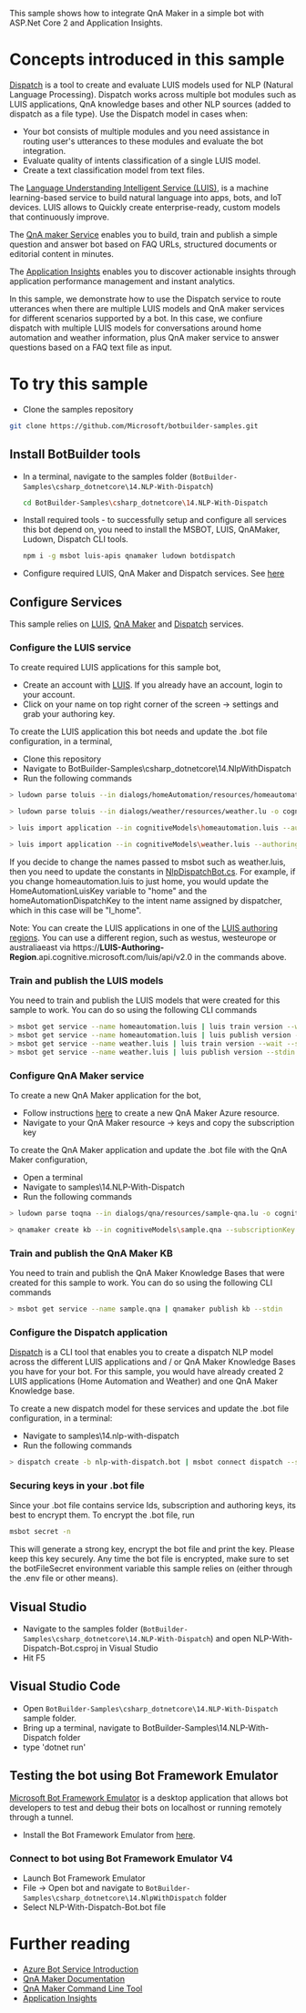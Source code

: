 ﻿This sample shows how to integrate QnA Maker in a simple bot with ASP.Net Core 2 and Application Insights. 

# Concepts introduced in this sample

[Dispatch](https://github.com/Microsoft/botbuilder-tools/tree/master/packages/Dispatch) is a tool to create and evaluate LUIS models used for NLP (Natural Language Processing). 
Dispatch works across multiple bot modules such as LUIS applications, QnA knowledge bases and other NLP sources (added to dispatch as a file type). 
Use the Dispatch model in cases when:
* Your bot consists of multiple modules and you need assistance in routing user's utterances to these modules and evaluate the bot integration.
* Evaluate quality of intents classification of a single LUIS model.
* Create a text classification model from text files.

The [Language Understanding Intelligent Service (LUIS)](https://luis.ai), is a machine learning-based service to build natural language into apps, bots, and IoT devices. 
LUIS allows to Quickly create enterprise-ready, custom models that continuously improve. 

The [QnA maker Service](https://www.qnamaker.ai) enables you to build, train and publish a simple question and answer bot based on FAQ URLs, structured documents or editorial content in minutes.

The [Application Insights](https://azure.microsoft.com/en-us/services/application-insights/) enables you to discover actionable insights through application performance management and instant analytics.

In this sample, we demonstrate how to use the Dispatch service to route utterances when there are multiple LUIS models and QnA maker services for different scenarios supported by a bot. 
In this case, we confiure dispatch with multiple LUIS models for conversations around home automation and weather information, plus QnA maker service to answer questions based on a FAQ text file as input.

# To try this sample

- Clone the samples repository
```bash
git clone https://github.com/Microsoft/botbuilder-samples.git
```
## Install BotBuilder tools

- In a terminal, navigate to the samples folder (`BotBuilder-Samples\csharp_dotnetcore\14.NLP-With-Dispatch`) 

    ```bash
    cd BotBuilder-Samples\csharp_dotnetcore\14.NLP-With-Dispatch
    ```

- Install required tools - to successfully setup and configure all services this bot depend on, you need to install the MSBOT, LUIS, QnAMaker, Ludown, Dispatch CLI tools. 
    ```bash
    npm i -g msbot luis-apis qnamaker ludown botdispatch
    ```
- Configure required LUIS, QnA Maker and Dispatch services. See [here](#configure-services)

## Configure Services

This sample relies on [LUIS](https://luis.ai), [QnA Maker](https://qnamaker.ai) and [Dispatch](https://github.com/microsoft/botbuilder-tools//tree/master/packages/Dispatch) services. 

### Configure the LUIS service

To create required LUIS applications for this sample bot, 
- Create an account with [LUIS](https://luis.ai). If you already have an account, login to your account.
- Click on your name on top right corner of the screen -> settings and grab your authoring key.

To create the LUIS application this bot needs and update the .bot file configuration, in a terminal, 
- Clone this repository
- Navigate to BotBuilder-Samples\csharp_dotnetcore\14.NlpWithDispatch
- Run the following commands
```bash 
> ludown parse toluis --in dialogs/homeAutomation/resources/homeautomation.lu -o cognitiveModels -n homeautomation.luis

> ludown parse toluis --in dialogs/weather/resources/weather.lu -o cognitiveModels -n weather.luis

> luis import application --in cognitiveModels\homeautomation.luis --authoringKey <YOUR-LUIS-AUTHORING-KEY> --endpointBasePath https://westus.api.cognitive.microsoft.com/luis/api/v2.0 --msbot | msbot connect luis --stdin --name homeautomation.luis

> luis import application --in cognitiveModels\weather.luis --authoringKey <YOUR-LUIS-AUTHORING-KEY> --endpointBasePath https://westus.api.cognitive.microsoft.com/luis/api/v2.0 --msbot | msbot connect luis --stdin --name weather.luis
```

If you decide to change the names passed to msbot such as weather.luis, then you need to update the constants in [NlpDispatchBot.cs](NlpDispatch/NlpDispatchBot.cs). For example, if you change homeautomation.luis to just home, you would update the HomeAutomationLuisKey variable to "home" and the homeAutomationDispatchKey to the intent name assigned by dispatcher, which in this case will be "l_home".

Note: You can create the LUIS applications in one of the [LUIS authoring regions](https://docs.microsoft.com/en-us/azure/cognitive-services/LUIS/luis-reference-regions). 
You can use a different region, such as westus, westeurope or australiaeast via https://**LUIS-Authoring-Region**.api.cognitive.microsoft.com/luis/api/v2.0 in the commands above.

### Train and publish the LUIS models 
You need to train and publish the LUIS models that were created for this sample to work. You can do so using the following CLI commands

```bash
> msbot get service --name homeautomation.luis | luis train version --wait --stdin
> msbot get service --name homeautomation.luis | luis publish version --stdin
> msbot get service --name weather.luis | luis train version --wait --stdin
> msbot get service --name weather.luis | luis publish version --stdin
```

### Configure QnA Maker service
To create a new QnA Maker application for the bot, 
- Follow instructions [here](https://docs.microsoft.com/en-us/azure/cognitive-services/qnamaker/how-to/set-up-qnamaker-service-azure) to create a new QnA Maker Azure resource.
- Navigate to your QnA Maker resource -> keys and copy the subscription key

To create the QnA Maker application and update the .bot file with the QnA Maker configuration,  
- Open a terminal
- Navigate to samples\14.NLP-With-Dispatch
- Run the following commands
```bash
> ludown parse toqna --in dialogs/qna/resources/sample-qna.lu -o cognitiveModels -n sample.qna

> qnamaker create kb --in cognitiveModels\sample.qna --subscriptionKey <YOUR-QNA-SUBSCRIPTION-KEY> --msbot | msbot connect qna --stdin --name sample.qna
```
### Train and publish the QnA Maker KB
You need to train and publish the QnA Maker Knowledge Bases that were created for this sample to work. You can do so using the following CLI commands

```bash
> msbot get service --name sample.qna | qnamaker publish kb --stdin
```

### Configure the Dispatch application
[Dispatch](https://github.com/Microsoft/botbuilder-tools/tree/master/packages/Dispatch) is a CLI tool that enables you to create a dispatch NLP model across the different LUIS applications and / or QnA Maker Knowledge Bases you have for your bot. For this sample, you would have already created 2 LUIS applications (Home Automation and Weather) and one QnA Maker Knowledge base. 

To create a new dispatch model for these services and update the .bot file configuration, in a terminal:
- Navigate to samples\14.nlp-with-dispatch
- Run the following commands
```bash
> dispatch create -b nlp-with-dispatch.bot | msbot connect dispatch --stdin --name bot-dispatch
```
### Securing keys in your .bot file
Since your .bot file contains service Ids, subscription and authoring keys, its best to encrypt them. To encrypt the .bot file, run

```bash
msbot secret -n
```

This will generate a strong key, encrypt the bot file and print the key. Please keep this key securely.
Any time the bot file is encrypted, make sure to set the botFileSecret environment variable this sample relies on (either through the .env file or other means).

## Visual Studio
- Navigate to the samples folder (`BotBuilder-Samples\csharp_dotnetcore\14.NLP-With-Dispatch`) and open NLP-With-Dispatch-Bot.csproj in Visual Studio 
- Hit F5

## Visual Studio Code
- Open `BotBuilder-Samples\csharp_dotnetcore\14.NLP-With-Dispatch` sample folder.
- Bring up a terminal, navigate to BotBuilder-Samples\14.NLP-With-Dispatch folder
- type 'dotnet run'

## Testing the bot using Bot Framework Emulator
[Microsoft Bot Framework Emulator](https://github.com/microsoft/botframework-emulator) is a desktop application that allows bot developers to test and debug their bots on localhost or running remotely through a tunnel.

- Install the Bot Framework Emulator from [here](https://aka.ms/botframeworkemulator).

### Connect to bot using Bot Framework Emulator **V4**
- Launch Bot Framework Emulator
- File -> Open bot and navigate to `BotBuilder-Samples\csharp_dotnetcore\14.NlpWithDispatch` folder
- Select NLP-With-Dispatch-Bot.bot file

# Further reading

- [Azure Bot Service Introduction](https://docs.microsoft.com/en-us/azure/bot-service/bot-service-overview-introduction?view=azure-bot-service-4.0)
- [QnA Maker Documentation](https://docs.microsoft.com/en-us/azure/cognitive-services/qnamaker/overview/overview)
- [QnA Maker Command Line Tool](https://github.com/Microsoft/botbuilder-tools/tree/master/packages/QnAMaker)
- [Application Insights](https://azure.microsoft.com/en-us/services/application-insights/)